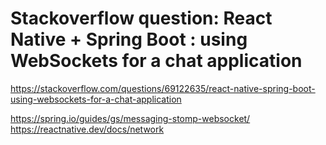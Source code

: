 # Stackoverflow question: React Native + Spring Boot : using WebSockets for a chat application

https://stackoverflow.com/questions/69122635/react-native-spring-boot-using-websockets-for-a-chat-application

https://spring.io/guides/gs/messaging-stomp-websocket/
https://reactnative.dev/docs/network
